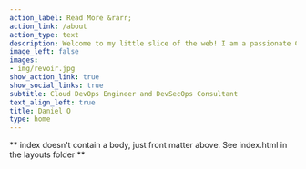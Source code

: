 ```yaml
---
action_label: Read More &rarr;
action_link: /about
action_type: text
description: Welcome to my little slice of the web! I am a passionate Cloud Engineer with expertise in AWS, Azure & GCP Administration, Security, and DevOps.                                     My goal is to help software dev teams and organizations leverage technology to solve complex problems. With a keen interest in Automation, Privacy Law, and Cinematography, I hope to share my knowledge and experiences with you through this platform.
image_left: false
images:
- img/revoir.jpg
show_action_link: true
show_social_links: true
subtitle: Cloud DevOps Engineer and DevSecOps Consultant
text_align_left: true
title: Daniel O
type: home
---
```


** index doesn't contain a body, just front matter above.
See index.html in the layouts folder **
